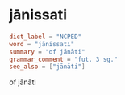 # jānissati

``` toml
dict_label = "NCPED"
word = "jānissati"
summary = "of jānāti"
grammar_comment = "fut. 3 sg."
see_also = ["jānāti"]
```

of jānāti

